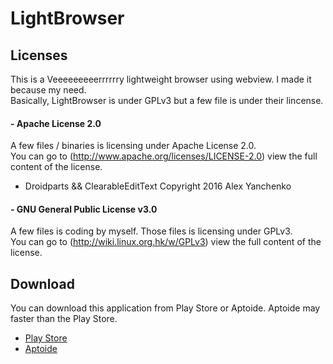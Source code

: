 # LightBrowser
## Licenses
This is a Veeeeeeeeerrrrrry lightweight browser using webview. I made it because my need.  
Basically, LightBrowser is under GPLv3 but a few file is under their lincense.

#### - Apache License 2.0
  A few files / binaries is licensing under Apache License 2.0.  
  You can go to (http://www.apache.org/licenses/LICENSE-2.0) view the full content of the license. 
  - Droidparts && ClearableEditText
     Copyright 2016 Alex Yanchenko  
     
#### - GNU General Public License v3.0
  A few files is coding by myself. Those files is licensing under GPLv3.  
  You can go to (http://wiki.linux.org.hk/w/GPLv3) view the full content of the license.
  
## Download
You can download this application from Play Store or Aptoide. Aptoide may faster than the Play Store.
- [Play Store](https://play.google.com/store/apps/details?id=org.lenchan139.lightbrowser)
- [Aptoide](https://lenchan139-store.store.aptoide.com/app/market/org.lenchan139.lightbrowser/2/22407821/Light+Browser%28Always+BETA%29)
